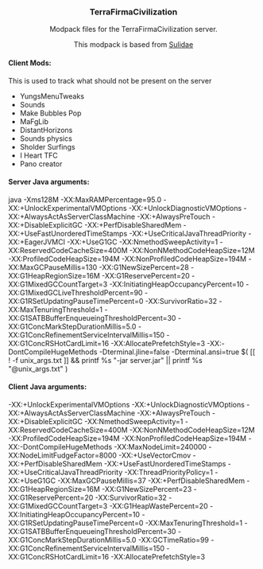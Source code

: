 <h3 align="center">TerraFirmaCivilization</h3>
<p align="center">
  Modpack files for the TerraFirmaCivilization server.
</p>
<p align="center">
  This modpack is based from <a href="https://www.curseforge.com/minecraft/modpacks/sulidae/files/6206683">Sulidae</a>
</p>

<h4>Client Mods:</h4>
<p>This is used to track what should not be present on the server</p>
<ul>
  <li>YungsMenuTweaks</li>
  <li>Sounds</li>
  <li>Make Bubbles Pop</li>
  <li>MaFgLib</li>
  <li>DistantHorizons</li>
  <li>Sounds physics</li>
  <li>Sholder Surfings</li>
  <li>I Heart TFC</li>
  <li>Pano creator</li>
</ul>


<h4>Server Java arguments:</h4>
<p></p>java -Xms128M -XX:MaxRAMPercentage=95.0 -XX:+UnlockExperimentalVMOptions -XX:+UnlockDiagnosticVMOptions -XX:+AlwaysActAsServerClassMachine -XX:+AlwaysPreTouch -XX:+DisableExplicitGC -XX:+PerfDisableSharedMem -XX:+UseFastUnorderedTimeStamps -XX:+UseCriticalJavaThreadPriority -XX:+EagerJVMCI -XX:+UseG1GC -XX:NmethodSweepActivity=1 -XX:ReservedCodeCacheSize=400M -XX:NonNMethodCodeHeapSize=12M -XX:ProfiledCodeHeapSize=194M -XX:NonProfiledCodeHeapSize=194M -XX:MaxGCPauseMillis=130 -XX:G1NewSizePercent=28 -XX:G1HeapRegionSize=16M -XX:G1ReservePercent=20 -XX:G1MixedGCCountTarget=3 -XX:InitiatingHeapOccupancyPercent=10 -XX:G1MixedGCLiveThresholdPercent=90 -XX:G1RSetUpdatingPauseTimePercent=0 -XX:SurvivorRatio=32 -XX:MaxTenuringThreshold=1 -XX:G1SATBBufferEnqueueingThresholdPercent=30 -XX:G1ConcMarkStepDurationMillis=5.0 -XX:G1ConcRefinementServiceIntervalMillis=150 -XX:G1ConcRSHotCardLimit=16 -XX:AllocatePrefetchStyle=3 -XX:-DontCompileHugeMethods -Dterminal.jline=false -Dterminal.ansi=true $( [[ ! -f unix_args.txt ]] && printf %s "-jar server.jar" || printf %s "@unix_args.txt" )</p>

<h4>Client Java arguments:</h4>
<p>-XX:+UnlockExperimentalVMOptions -XX:+UnlockDiagnosticVMOptions -XX:+AlwaysActAsServerClassMachine -XX:+AlwaysPreTouch -XX:+DisableExplicitGC -XX:NmethodSweepActivity=1 -XX:ReservedCodeCacheSize=400M -XX:NonNMethodCodeHeapSize=12M -XX:ProfiledCodeHeapSize=194M -XX:NonProfiledCodeHeapSize=194M -XX:-DontCompileHugeMethods -XX:MaxNodeLimit=240000 -XX:NodeLimitFudgeFactor=8000 -XX:+UseVectorCmov -XX:+PerfDisableSharedMem -XX:+UseFastUnorderedTimeStamps -XX:+UseCriticalJavaThreadPriority -XX:ThreadPriorityPolicy=1 -XX:+UseG1GC -XX:MaxGCPauseMillis=37 -XX:+PerfDisableSharedMem -XX:G1HeapRegionSize=16M -XX:G1NewSizePercent=23 -XX:G1ReservePercent=20 -XX:SurvivorRatio=32 -XX:G1MixedGCCountTarget=3 -XX:G1HeapWastePercent=20 -XX:InitiatingHeapOccupancyPercent=10 -XX:G1RSetUpdatingPauseTimePercent=0 -XX:MaxTenuringThreshold=1 -XX:G1SATBBufferEnqueueingThresholdPercent=30 -XX:G1ConcMarkStepDurationMillis=5.0 -XX:GCTimeRatio=99 -XX:G1ConcRefinementServiceIntervalMillis=150 -XX:G1ConcRSHotCardLimit=16 -XX:AllocatePrefetchStyle=3</p>
